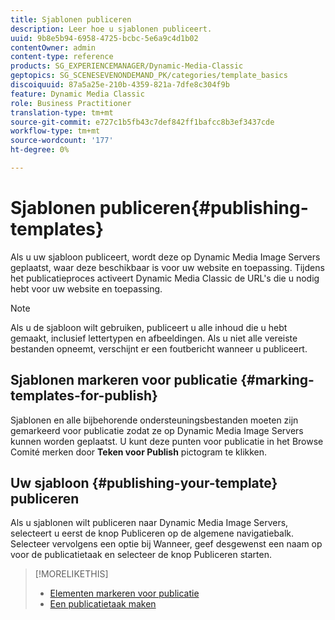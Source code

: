 ```yaml
---
title: Sjablonen publiceren
description: Leer hoe u sjablonen publiceert.
uuid: 9b8e5b94-6958-4725-bcbc-5e6a9c4d1b02
contentOwner: admin
content-type: reference
products: SG_EXPERIENCEMANAGER/Dynamic-Media-Classic
geptopics: SG_SCENESEVENONDEMAND_PK/categories/template_basics
discoiquuid: 87a5a25e-210b-4359-821a-7dfe8c304f9b
feature: Dynamic Media Classic
role: Business Practitioner
translation-type: tm+mt
source-git-commit: e727c1b5fb43c7def842ff1bafcc8b3ef3437cde
workflow-type: tm+mt
source-wordcount: '177'
ht-degree: 0%

---
```



# Sjablonen publiceren{#publishing-templates}

Als u uw sjabloon publiceert, wordt deze op Dynamic Media Image Servers geplaatst, waar deze beschikbaar is voor uw website en toepassing. Tijdens het publicatieproces activeert Dynamic Media Classic de URL&#39;s die u nodig hebt voor uw website en toepassing.

>[!NOTE]
>
>Als u de sjabloon wilt gebruiken, publiceert u alle inhoud die u hebt gemaakt, inclusief lettertypen en afbeeldingen. Als u niet alle vereiste bestanden opneemt, verschijnt er een foutbericht wanneer u publiceert.

## Sjablonen markeren voor publicatie {#marking-templates-for-publish}

Sjablonen en alle bijbehorende ondersteuningsbestanden moeten zijn gemarkeerd voor publicatie zodat ze op Dynamic Media Image Servers kunnen worden geplaatst. U kunt deze punten voor publicatie in het Browse Comité merken door **Teken voor Publish** pictogram te klikken.

## Uw sjabloon {#publishing-your-template} publiceren

Als u sjablonen wilt publiceren naar Dynamic Media Image Servers, selecteert u eerst de knop Publiceren op de algemene navigatiebalk. Selecteer vervolgens een optie bij Wanneer, geef desgewenst een naam op voor de publicatietaak en selecteer de knop Publiceren starten.

>[!MORELIKETHIS]
>
>* [Elementen markeren voor publicatie](publishing-files.md#publish_after_uploading)
>* [Een publicatietaak maken](publishing-files.md#creating_a_publish_job)

